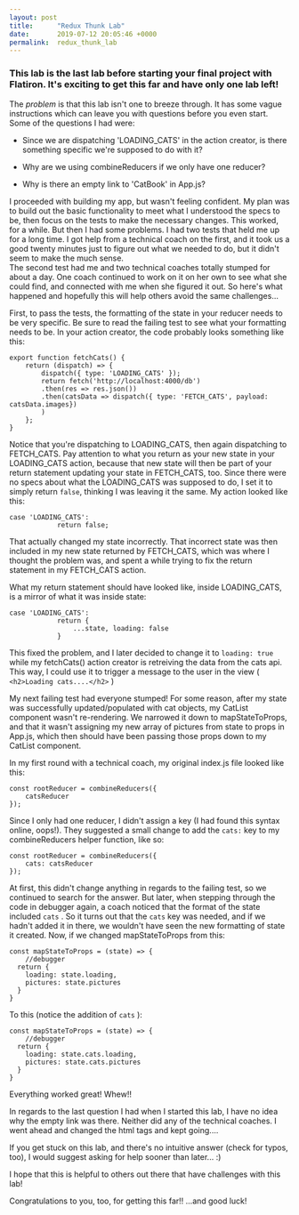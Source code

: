 ```yaml
---
layout: post
title:      "Redux Thunk Lab"
date:       2019-07-12 20:05:46 +0000
permalink:  redux_thunk_lab
---
```



### This lab is the last lab before starting your final project with Flatiron.  It's exciting to get this far and have only one lab left!

The *problem* is that this lab isn't one to breeze through.  It has some vague instructions which can leave you with questions before you even start.  Some of the questions I had were:

* Since we are dispatching 'LOADING_CATS' in the action creator, is there something specific we're supposed to do with it?

* Why are we using combineReducers if we only have one reducer?

* Why is there an empty link to 'CatBook' in App.js?


I proceeded with building my app, but wasn't feeling confident.  My plan was to build out the basic functionality to meet what I understood the specs to be, then focus on the tests to make the necessary changes.  This worked, for a while.  But then I had some problems.  I had two tests that held me up for a long time.  I got help from a technical coach on the first, and it took us a good twenty minutes just to figure out what we needed to do, but it didn't seem to make the much sense.  
The second test had me and two technical coaches totally stumped for about a day.  One coach continued to work on it on her own to see what she could find, and connected with me when she figured it out.  So here's what happened and hopefully this will help others avoid the same challenges...


First, to pass the tests, the formatting of the state in your reducer needs to be very specific.  Be sure to read the failing test to see what your formatting needs to be.  In your action creator, the code probably looks something like this:

```
export function fetchCats() {
    return (dispatch) => {
        dispatch({ type: 'LOADING_CATS' });
        return fetch('http://localhost:4000/db')
        .then(res => res.json())
        .then(catsData => dispatch({ type: 'FETCH_CATS', payload: catsData.images})
        )
    };
}
```

Notice that you're dispatching to LOADING_CATS, then again dispatching to FETCH_CATS.  Pay attention to what you return as your new state in your LOADING_CATS action, because that new state will then be part of your return statement updating your state in FETCH_CATS, too.
Since there were no specs about what the LOADING_CATS was supposed to do, I set it to simply return `false`, thinking I was leaving it the same.  My action looked like this:

```
case 'LOADING_CATS':
            return false;
```

That actually changed my state incorrectly.  That incorrect state was then included in my new state returned by FETCH_CATS, which was where I thought the problem was, and spent a while trying to fix the return statement in my FETCH_CATS action.

What my return statement should have looked like, inside LOADING_CATS, is a mirror of what it was inside state:
```
case 'LOADING_CATS':
            return {
                ...state, loading: false
            }
```

This fixed the problem, and I later decided to change it to `loading: true` while my fetchCats() action creator is retreiving the data from the cats api.  This way, I could use it to trigger a message to the user in the view ( `<h2>Loading cats....</h2>` )


My next failing test had everyone stumped!  For some reason, after my state was successfully updated/populated with cat objects, my CatList component wasn't re-rendering.  We narrowed it down to mapStateToProps, and that it wasn't assigning my new array of pictures from state to props in App.js, which then should have been passing those props down to my CatList component.

In my first round with a technical coach, my original index.js file looked like this:

```
const rootReducer = combineReducers({
    catsReducer
});
```

Since I only had one reducer, I didn't assign a key (I had found this syntax online, oops!).  They suggested a small change to add the  `cats:`  key to my combineReducers helper function, like so:

```
const rootReducer = combineReducers({
    cats: catsReducer
});
```

At first, this didn't change anything in regards to the failing test, so we continued to search for the answer.  But later, when stepping through the code in debugger again, a coach noticed that the format of the state included  `cats` .  So it turns out that the  `cats`  key was needed, and if we hadn't added it in there, we wouldn't have seen the new formatting of state it created.
Now, if we changed mapStateToProps from this:

```
const mapStateToProps = (state) => {
    //debugger
  return {
    loading: state.loading,
    pictures: state.pictures
  }
}
```

To this (notice the addition of `cats` ):

```
const mapStateToProps = (state) => {
    //debugger
  return {
    loading: state.cats.loading,
    pictures: state.cats.pictures
  }
}
```

Everything worked great!  Whew!!

In regards to the last question I had when I started this lab, I have no idea why the empty link was there.  Neither did any of the technical coaches.  I went ahead and changed the html tags and kept going....

If you get stuck on this lab, and there's no intuitive answer (check for typos, too), I would suggest asking for help sooner than later... :)

I hope that this is helpful to others out there that have challenges with this lab!

Congratulations to you, too, for getting this far!!  ...and good luck!

